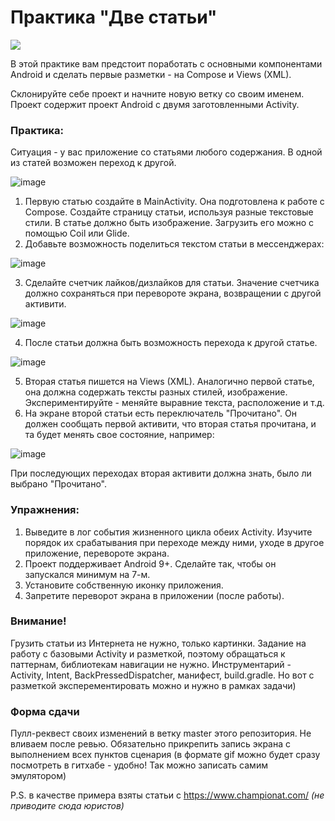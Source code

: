 # Практика "Две статьи"

![](https://github.com/MobileDevelopmentUrfuAutumn2024/DroidPractice1/blob/zhirnov/record.gif)

В этой практике вам предстоит поработать с основными компонентами Android и сделать первые разметки - на Compose и Views (XML). 

Склонируйте себе проект и начните новую ветку со своим именем. Проект содержит проект Android с двумя заготовленными Activity. 

### Практика: 
Ситуация - у вас приложение со статьями любого содержания. В одной из статей возможен переход к другой. 

![image](https://github.com/user-attachments/assets/a35a3284-efe1-4f63-a4c3-98da17821ed9)

1. Первую статью создайте в MainActivity. Она подготовлена к работе с Compose. Создайте страницу статьи, используя разные текстовые стили. В статье должно быть изображение. Загрузить его можно с помощью Coil или Glide.
2. Добавьте возможность поделиться текстом статьи в мессенджерах:

![image](https://github.com/user-attachments/assets/9b5c896e-3c9c-4148-86fc-428eb8856040)


3. Сделайте счетчик лайков/дизлайков для статьи. Значение счетчика должно сохраняться при перевороте экрана, возвращении с другой активити.

![image](https://github.com/user-attachments/assets/49014577-9156-40ed-9955-26e172c16eee)

4. После статьи должна быть возможность перехода к другой статье.

![image](https://github.com/user-attachments/assets/32aee47a-56c6-4840-9291-8c6ef8e89cb6)

5. Вторая статья пишется на Views (XML). Аналогично первой статье, она должна содержать тексты разных стилей, изображение. Экспериментируйте - меняйте выравние текста, расположение и т.д.
6. На экране второй статьи есть переключатель "Прочитано". Он должен сообщать первой активити, что вторая статья прочитана, и та будет менять свое состояние, например: 

![image](https://github.com/user-attachments/assets/5c8d8b7a-c7aa-4d0e-9656-fd9eb2796021)

При последующих переходах вторая активити должна знать, было ли выбрано "Прочитано". 

### Упражнения: 
1. Выведите в лог события жизненного цикла обеих Activity. Изучите порядок их срабатывания при переходе между ними, уходе в другое приложение, перевороте экрана.
2. Проект поддерживает Android 9+. Сделайте так, чтобы он запускался минимум на 7-м.
3. Установите собственную иконку приложения.
4. Запретите переворот экрана в приложении (после работы).

### Внимание!

Грузить статьи из Интернета не нужно, только картинки. Задание на работу с базовыми Activity и разметкой, поэтому обращаться к паттернам, библиотекам навигации не нужно. 
Инструментарий - Activity, Intent, BackPressedDispatcher, манифест, build.gradle. Но вот с разметкой эксперементировать можно и нужно в рамках задачи)

### Форма сдачи 

Пулл-реквест своих изменений в ветку master этого репозитория. Не вливаем после ревью.
Обязательно прикрепить запись экрана с выполнением всех пунктов сценария (в формате gif можно будет сразу посмотреть в гитхабе - удобно! Так можно записать самим эмулятором)

P.S. в качестве примера взяты статьи с https://www.championat.com/ *(не приводите сюда юристов)*

